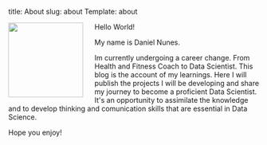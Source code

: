title: About
slug: about
Template: about

<img src="" align="left" width="150" style="padding-right:20px;"/>

Hello World! 

My name is Daniel Nunes.  

Im currently undergoing a career change. From Health and Fitness Coach to Data Scientist.
This blog is the account of my learnings. Here I will publish the projects I will be developing and share my journey to become a proficient Data Scientist. It's an opportunity to assimilate the knowledge and to develop thinking and comunication skills that are essential in Data Science.

Hope you enjoy!